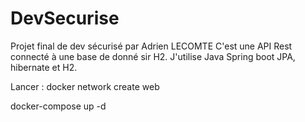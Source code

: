 # DevSecurise
Projet final de dev sécurisé par Adrien LECOMTE
C'est une API Rest connecté à une base de donné sir H2.
J'utilise Java Spring boot JPA, hibernate et H2.

Lancer :
docker network create web

docker-compose up -d 
